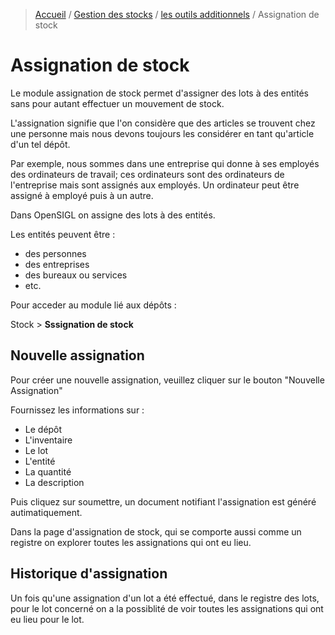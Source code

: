 > [Accueil](../../index.md) / [Gestion des stocks](../index.md) / [les outils additionnels](./index.md) / Assignation de stock

# Assignation de stock

Le module assignation de stock permet d'assigner des lots à des entités sans pour autant effectuer un mouvement de stock.

L'assignation signifie que l'on considère que des articles se trouvent chez une personne mais nous devons toujours les considérer en tant qu'article d'un tel dépôt.

Par exemple, nous sommes dans une entreprise qui donne à ses employés des ordinateurs de travail; ces ordinateurs sont des ordinateurs de l'entreprise mais sont assignés aux employés. Un ordinateur peut être assigné à employé puis à un autre.

Dans OpenSIGL on assigne des lots à des entités.

Les entités peuvent être :
- des personnes
- des entreprises
- des bureaux ou services
- etc.

Pour acceder au module lié aux dépôts :

<div class = "bs-callout bs-callout-success">
  <p>Stock > <strong>Sssignation de stock</strong>
  </p>
</div>

## Nouvelle assignation

Pour créer une nouvelle assignation, veuillez cliquer sur le bouton "Nouvelle Assignation"

Fournissez les informations sur :
- Le dépôt
- L'inventaire
- Le lot
- L'entité
- La quantité
- La description

Puis cliquez sur soumettre, un document notifiant l'assignation est généré autimatiquement.

Dans la page d'assignation de stock, qui se comporte aussi comme un registre on explorer toutes les assignations qui ont eu lieu.

## Historique d'assignation

Un fois qu'une assignation d'un lot a été effectué, dans le registre des lots, pour le lot concerné on a la possiblité de voir toutes les assignations qui ont eu lieu pour le lot.

